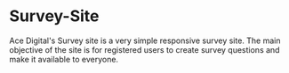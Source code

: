 # Survey-Site
Ace Digital's Survey site is a very simple responsive survey site. The main objective of the site is for registered users to create survey questions and make it available to everyone. 
